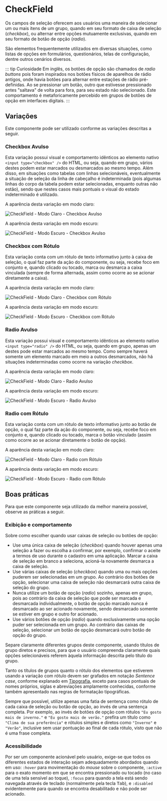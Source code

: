 # CheckField

Os campos de seleção oferecem aos usuários uma maneira de selecionar um ou mais itens de um grupo, quando em seu formato de caixa de seleção (_checkbox_), ou alternar entre opções mutuamente exclusivas, quando em seu formato de botão de opção (_radio_).

São elementos frequentemente utilizados em diversas situações, como listas de opções em formulários, questionários, telas de configuração, dentre outros cenários diversos.

::: tip Curiosidade
Em inglês, os botões de opção são chamados de _radio buttons_ pois foram inspirados nos botões físicos de aparelhos de rádio antigos, onde havia botões para alternar entre estações de rádio pré-definidas. Ao se pressionar um botão, outro que estivesse pressionado antes "saltava" de volta para fora, para seu estado não selecionado. Este comportamento é metaforicamente percebido em grupos de botões de opção em interfaces digitais.
:::

## Variações

Este componente pode ser utilizado conforme as variações descritas a seguir.

### Checkbox Avulso

Esta variação possui visual e comportamento idênticos ao elemento nativo `<input type="checkbox" />` do HTML, ou seja, quando em grupo, vários destes podem estar marcados ou desmarcados ao mesmo tempo. Além disso, em situações como tabelas com linhas selecionáveis, eventualmente a situação de seleção da linha de cabeçalho é indeterminada (pois algumas linhas do corpo da tabela podem estar selecionadas, enquanto outras não estão), sendo que nestes casos mais pontuais o visual do estado indeterminado é utilizado.

A aparência desta variação em modo claro:

![CheckField - Modo Claro - Checkbox Avulso](~@source/assets/images/component-checkfield-light-checkbox.png)

A aparência desta variação em modo escuro:

![CheckField - Modo Escuro - Checkbox Avulso](~@source/assets/images/component-checkfield-dark-checkbox.png)

### Checkbox com Rótulo

Esta variação conta com um rótulo de texto informativo junto à caixa de seleção, o qual faz parte da ação do componente, ou seja, recebe foco em conjunto e, quando clicado ou tocado, marca ou desmarca a caixa vinculada (sempre de forma alternada, assim como ocorre ao se acionar diretamente a caixa).

A aparência desta variação em modo claro:

![CheckField - Modo Claro - Checkbox com Rótulo](~@source/assets/images/component-checkfield-light-checkbox-label.png)

A aparência desta variação em modo escuro:

![CheckField - Modo Escuro - Checkbox com Rótulo](~@source/assets/images/component-checkfield-dark-checkbox-label.png)

### Radio Avulso

Esta variação possui visual e comportamento idênticos ao elemento nativo `<input type="radio" />` do HTML, ou seja, quando em grupo, apenas um destes pode estar marcados ao mesmo tempo. Como sempre haverá somente um elemento marcado em meio a outros desmarcados, não há situações indeterminadas como ocorre na variação _checkbox_.

A aparência desta variação em modo claro:

![CheckField - Modo Claro - Radio Avulso](~@source/assets/images/component-checkfield-light-radiobutton.png)

A aparência desta variação em modo escuro:

![CheckField - Modo Escuro - Radio Avulso](~@source/assets/images/component-checkfield-dark-radiobutton.png)

### Radio com Rótulo

Esta variação conta com um rótulo de texto informativo junto ao botão de opção, o qual faz parte da ação do componente, ou seja, recebe foco em conjunto e, quando clicado ou tocado, marca o botão vinculado (assim como ocorre ao se acionar diretamente o botão de opção).

A aparência desta variação em modo claro:

![CheckField - Modo Claro - Radio com Rótulo](~@source/assets/images/component-checkfield-light-radiobutton-label.png)

A aparência desta variação em modo escuro:

![CheckField - Modo Escuro - Radio com Rótulo](~@source/assets/images/component-checkfield-dark-radiobutton-label.png)

## Boas práticas

Para que este componente seja utilizado da melhor maneira possível, observe as práticas a seguir.

### Exibição e comportamento

Sobre como escolher quando usar caixas de seleção ou botões de opção:
- Use uma única caixa de seleção (_checkbox_) quando houver apenas uma seleção a fazer ou escolha a confirmar, por exemplo, confirmar o aceite a termos de uso durante o cadastro em uma aplicação. Marcar a caixa de seleção em branco a seleciona, acioná-la novamente desmarca a caixa de seleção.
- Use várias caixas de seleção (_checkbox_) quando uma ou mais opções puderem ser selecionadas em um grupo. Ao contrário dos botões de opção, selecionar uma caixa de seleção não desmarcará outra caixa de seleção do grupo.
- Nunca utilize um botão de opção (_radio_) sozinho, apenas em grupo, pois ao contrário da caixa de seleção que pode ser marcada e desmarcada individualmente, o botão de opção marcado nunca é desmarcado ao ser acionado novamente, sendo desmarcado somente se estiver em grupo e outro for acionado.
- Use vários botões de opção (_radio_) quando exclusivamente uma opção puder ser selecionada em um grupo. Ao contrário das caixas de seleção, selecionar um botão de opção desmarcará outro botão de opção do grupo.

Separe claramente diferentes grupos deste componente, usando títulos de grupo diretos e precisos, para que o usuário compreenda claramente quais opções selecionáveis referem àquela informação descrita pelo título do grupo.

Tanto os títulos de grupos quanto o rótulo dos elementos que estiverem usando a variação com rótulo devem ser grafados em notação _Sentence case_, conforme explanado em [Tipografia](../guia-visual/tipografia.md#regras-de-formatação), exceto para casos pontuais de nomes próprios, siglas e abreviações amplamente conhecidas, conforme também apresentado nas regras de formatação tipográficas.

Sempre que possível, utilize apenas uma fatia de sentença como rótulo de cada caixa de seleção ou botão de opção, ao invés de uma sentença completa. Por exemplo, ao invés de botões de opção com rótulos `"Eu gosto mais de inverno."` e `"Eu gosto mais de verão."` prefira um título como `"Clima de sua preferência"` e rótulos simples e diretos como `"Inverno"` e `"Verão"`, inclusive sem usar pontuação ao final de cada rótulo, visto que não é uma frase completa.

### Acessibilidade

Por ser um componente acionável pelo usuário, exige-se que todos os diferentes estados de interação sejam adequadamente abordados quando em uso: `:hover` para movimentação do _mouse_ sobre o componente, `:active` para o exato momento em que se encontra pressionado ou tocado (no caso de uma tela sensível ao toque), `:focus` para quando a tela está sendo navegada através de teclado (normalmente pela tecla <kbd>Tab</kbd>), e `:disabled` evidentemente para quando se encontra desabilitado e não pode ser acionado.
